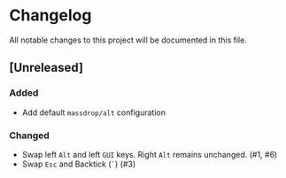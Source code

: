 # Changelog
All notable changes to this project will be documented in this file.

## [Unreleased]
### Added
- Add default `massdrop/alt` configuration

### Changed
- Swap left `Alt` and left `GUI` keys. Right `Alt` remains unchanged. (#1, #6)
- Swap `Esc` and Backtick (`` ` ``) (#3)
